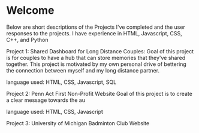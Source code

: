 # Welcome

Below are short descriptions of the Projects I've completed and the user responses to the projects. I have experience in HTML, Javascript, CSS, C++, and Python

Project 1: Shared Dashboard for Long Distance Couples:
Goal of this project is for couples to have a hub that can store memories that they've shared together. This project is motivated by my own personal drive of bettering the connection between myself and my long distance partner.

language used: HTML, CSS, Javascript, SQL


Project 2: Penn Act First Non-Profit Website
Goal of this project is to create a clear message towards the au

language used: HTML, CSS, Javascript


Project 3: University of Michigan Badminton Club Website
